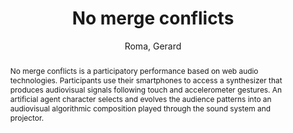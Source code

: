 --- 
title: "No merge conflicts" 
abstract: "No merge conflicts is a participatory performance based on web audio technologies. Participants use their smartphones to access a synthesizer that produces audiovisual signals following touch and accelerometer gestures. An artificial agent character selects and evolves the audience patterns into an audiovisual algorithmic composition played through the sound system and projector." 
address: "Berlin, Germany" 
author: "Roma, Gerard"
webAuthor: "Gerard Roma" 
booktitle: "Proceedings of the International Web Audio Conference" 
editor: "Monschke, Jan and Guttandin, Christoph and Schnell, Norbert and Jenkinson, Thomas and Schaedler, Jack" 
month: "September"
pages: "" 
publisher: "TU Berlin" 
series: "WAC '18"
track: "Performance"  
year: "2018" 
id: "2018_vid11" 
tags: year2018
media: https://www.youtube.com/watch?v=n1T5dw71KQI 
pdflink: none
ISSN: 2663-5844
---